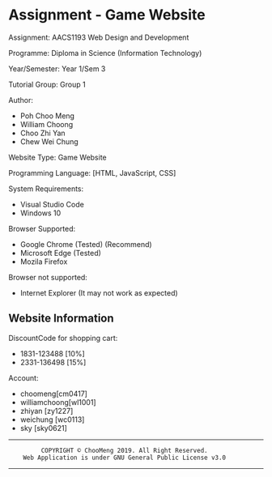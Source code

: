 # Assignment - Game Website
Assignment: AACS1193  Web Design and Development

Programme: Diploma in Science (Information Technology) 

Year/Semester: Year 1/Sem 3

Tutorial Group: Group 1

Author:
 - Poh Choo Meng
 - William Choong
 - Choo Zhi Yan
 - Chew Wei Chung

Website Type: Game Website

Programming Language: [HTML, JavaScript, CSS]

System Requirements:
  - Visual Studio Code
  - Windows 10

Browser Supported:
  - Google Chrome (Tested) (Recommend)
  - Microsoft Edge (Tested)
  - Mozila Firefox

Browser not supported:
  - Internet Explorer (It may not work as expected)
 
## Website Information

DiscountCode for shopping cart:
 - 1831-123488 [10%]
 - 2331-136498 [15%]

Account:
 - choomeng[cm0417]
 - williamchoong[wl1001]
 - zhiyan [zy1227]
 - weichung [wc0113]
 - sky [sky0621]

************************************************************************
		     COPYRIGHT © ChooMeng 2019. All Right Reserved.
	    Web Application is under GNU General Public License v3.0
************************************************************************
